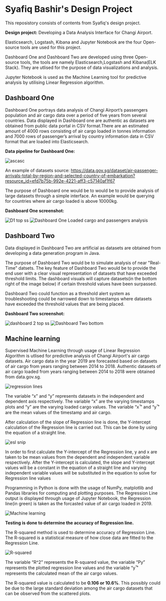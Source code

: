 # Syafiq Bashir's Design Project

This reposistory consists of contents from Syafiq's design project.

**Design project:** Developing a Data Analysis Interface for Changi Airport.

Elasticsearch, Logstash, Kibana and Jupyter Notebook are the four Open-source tools are used for this project. 

Dashboard One and Dashboard Two are developed using three Open-source tools, the tools are namely Elasticsearch,Logstash and Kibana(ELK Stack). They are utlised for the purpose of data visualizations and analysis.

Jupyter Notebook is used as the Machine Learning tool for predictive analysis by utilising Linear Regression algorithm. 


## Dashboard One 

Dashboard One portrays data analysis of Changi Airport’s passengers population and air cargo data over a period of five years from several countries. Data displayed in Dashboard one are authentic as datasets are obtained from public data portal in CSV format.There are an estimated amount of 4000 rows consisting of air cargo loaded in tonnes information and 7000 rows of passenger’s arrival by country information data in CSV format that are loaded into Elasticsearch. 

**Data pipeline for Dashboard One:**

![ascasc](https://user-images.githubusercontent.com/47980926/63439261-4b418380-c460-11e9-961c-52aa5c506ba3.JPG)


An example of datasets source:
https://data.gov.sg/dataset/air-passenger-arrivals-total-by-region-and-selected-country-of-embarkation?resource_id=efd7b75b-992e-4221-aff3-c57140af1f67

The purpose of Dashboard one would be to would be to provide analysis of large datasets through a simple interface. An example would be  querying for countries where air cargo loaded is above 10000kg.

**Dashboard One screenshot:**

![D1 top ss](https://user-images.githubusercontent.com/47980926/58750954-fc242c00-84ca-11e9-910a-dbc580661220.JPG)
![Dashboard One Loaded cargo and passengers analysis](https://user-images.githubusercontent.com/47980926/58750956-047c6700-84cb-11e9-9193-35b05a26a5c9.JPG)

## Dashboard Two

Data displayed in Dashboard Two are artificial as datasets are obtained from developing a data generation program in Java.

The purpose of Dashboard Two would be to simulate analysis of near "Real-Time" datsets. The key feature of Dashboard Two would be to provide the end user with a clear visual representation of datasets that have exceeded threshold limits. The dashboard visuals will capture datasets(in the bottom right of the image below) if certain threshold values have been surpassed.

Dashboard Two could function as a threshold alert system as troubleshooting could be narrowed down to timestamps where datasets have exceeded the threshold values that are being placed.

**Dashboard Two screenshot:**

![dashboard 2 top ss](https://user-images.githubusercontent.com/47980926/58751127-1232ec00-84cd-11e9-8ba7-fdcc0b526210.JPG)
![Dashboard Two bottom](https://user-images.githubusercontent.com/47980926/58751135-17903680-84cd-11e9-906d-88043f2aa6e2.JPG)

## Machine learning 

Supervised Machine Learning through usage of Linear Regression Algorithm is utlised for predictive analysis of Changi Airport's air cargo datasets. Air cargo data in the year 2019 are forecasted based on datasets of air cargo from years ranging between 2014 to 2018. Authentic datasets of air cargo loaded from years ranging between 2014 to 2018 were obtained from data.gov.sg.

![regression lines](https://user-images.githubusercontent.com/47980926/62994977-329a0200-be91-11e9-9d74-ccb448d65aef.JPG)

The variable “x” and “y” represents datasets in the independent and dependent axis respectively. The variable “x” are the varying timestamps plots and “y” are the varying loaded cargo values. The variable “x ̅” and “y ̅” are the mean values of the timestamp and air cargo.

After calculation of the slope of Regression line is done, the Y-intercept calculation of the Regression line is carried out. This can be done by using the equation of a straight line.

![esl snip](https://user-images.githubusercontent.com/47980926/62995488-67a75400-be93-11e9-9101-620f5ee6e3ca.JPG)

In order to first calculate the Y-intercept of the Regression line, y and x are taken to be mean values from the dependent and independent variable respectively. After the Y-intercept is calculated, the slope and Y-intercept values will be a constant in the equation of a straight line and varying independent variable values will be substituted in the equation to solve for Regression line values

Programming in Python is done with the usage of NumPy, matplotlib and Pandas libraries for computing and plotting purposes. The Regression Line output is displayed through usage of Jupyter Notebook, the Regression line(in green) is taken as the forcasted value of air cargo loaded in 2019.

![Machine learning](https://user-images.githubusercontent.com/47980926/58751594-13671780-84d3-11e9-8677-05ad32e46bb2.JPG)


**Testing is done to determine the accuracy of Regression line.**

The R-squared method is used to determine accuracy of Regression Line. The R-squared is a statistical measure of how close data are fitted to the Regression Line.

![R-squared](https://user-images.githubusercontent.com/47980926/62994782-442eda00-be90-11e9-8e01-cbdffb5e54b3.JPG)

The variable “R^2” represents the R-squared value, the variable “Py” represents the plotted regression line values and the variable “y ̅” represents the calculated mean of the air cargo values.

The R-squared value is calculated to be **0.106 or 10.6%**. This possibly could be due to the large standard deviation among the air cargo datasets that can be observed from the scattered plots.
